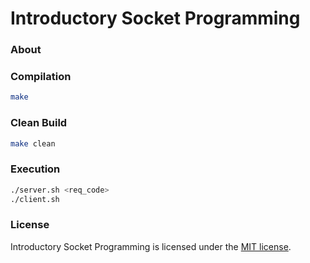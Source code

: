 # Introductory Socket Programming
### About

### Compilation
```Bash
make
```

### Clean Build
```Bash
make clean
```

### Execution
```Bash
./server.sh <req_code>
./client.sh
```

### License
Introductory Socket Programming is licensed under the [MIT license](https://github.com/elailai94/Introductory-Socket-Programming/blob/master/LICENSE.md).
